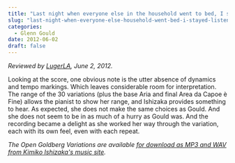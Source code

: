 ```yaml
---
title: "Last night when everyone else in the household went to bed, I stayed up to listen to this with a copy of the public domain score (from MuseScore.com) in front of me."
slug: "last-night-when-everyone-else-household-went-bed-i-stayed-listen-copy-public-domain-score"
categories:
  - Glenn Gould
date: 2012-06-02
draft: false
---
```

*Reviewed by [LugerLA](http://lugerpitt.blogspot.com/2012/06/new-recording-of-goldberg-variations.html), June 2, 2012.*

Looking at the score, one obvious note is the utter absence of dynamics and tempo markings. Which leaves considerable room for interpretation. The range of the 30 variations (plus the base Aria and final Area da Capoe è Fine) allows the pianist to show her range, and Ishizaka provides something to hear. As expected, she does not make the same choices as Gould. And she does not seem to be in as much of a hurry as Gould was. And the recording became a delight as she worked her way through the variation, each with its own feel, even with each repeat.

<em>The Open Goldberg Variations are available [for download as MP3 and WAV from Kimiko Ishizaka's music site](https://music.kimiko-pianko.com).</em>

